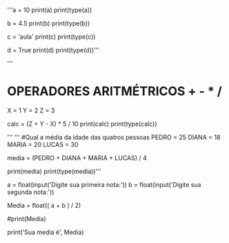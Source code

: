 '''a = 10
print(a)
print(type(a))

b = 4.5
print(b)
print(type(b))


c = 'aula'
print(c)
print(type(c))

d = True
print(d)
print(type(d))'''


'''
# OPERADORES ARITMÉTRICOS  + - * /
X = 1
Y = 2
Z = 3

calc = (Z + Y - X) * 5 / 10
print(calc)
print(type(calc))

'''
'''
#Qual a média da idade das quatros pessoas
PEDRO = 25
DIANA = 18
MARIA = 20
LUCAS = 30

media = (PEDRO + DIANA + MARIA + LUCAS) / 4

print(media)
print(type(media))'''

a = float(input('Digite sua primeira nota:'))
b = float(input('Digite sua segunda nota:'))


Media = float(( a + b ) / 2)

#print(Media)

print('Sua media é', Media)
